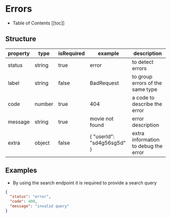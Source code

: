 # Errors

- Table of Contents
  [[toc]]

## Structure

| property | type   | isRequired | example                    | description                          |
| -------- | ------ | ---------- | -------------------------- | ------------------------------------ |
| status   | string | true       | error                      | to detect errors                     |
| label    | string | false      | BadRequest                 | to group errors of the same type     |
| code     | number | true       | 404                        | a code to describe the error         |
| message  | string | true       | movie not found            | error description                    |
| extra    | object | false      | { "userId": "sd4g56sg5d" } | extra information to debug the error |

## Examples

- By using the search endpoint it is required to provide a search query

<try endpoint="http://localhost:3000/search"/>

```json
{
  "status": "error",
  "code": 400,
  "message": "invalid query"
}
```
